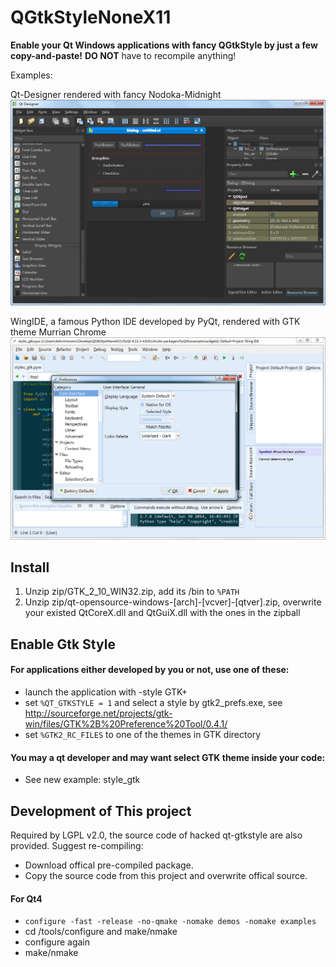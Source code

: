 QGtkStyleNoneX11
================

**Enable your Qt Windows applications with fancy QGtkStyle by just a few copy-and-paste!**
**DO NOT** have to recompile anything! 

Examples:

Qt-Designer rendered with fancy Nodoka-Midnight
![qtdesignerwithnodokamidnight](https://raw.githubusercontent.com/yennar/QGtkStyleNoneX11/master/web/images/qt_designer_with_nodoka_midnight.png)

WingIDE, a famous Python IDE developed by PyQt, rendered with GTK theme Murrian Chrome
![wingidewithmurrinachrome](https://raw.githubusercontent.com/yennar/QGtkStyleNoneX11/master/web/images/wingide_with_murrina_chrome.png)



 Install
---------

1. Unzip zip/GTK_2_10_WIN32.zip, add its /bin to `%PATH`
1. Unzip zip/qt-opensource-windows-[arch]-[vcver]-[qtver].zip, overwrite your existed QtCoreX.dll and QtGuiX.dll with the ones in the zipball

 Enable Gtk Style
------------------

#### For applications either developed by you or not, use one of these:

* launch the application with -style GTK+
* set `%QT_GTKSTYLE = 1` and select a style by gtk2_prefs.exe, see http://sourceforge.net/projects/gtk-win/files/GTK%2B%20Preference%20Tool/0.4.1/
* set `%GTK2_RC_FILES` to one of the themes in GTK directory

#### You may a qt developer and may want select GTK theme inside your code:

* See new example: style_gtk


 Development of This project
-----------------------------
Required by LGPL v2.0, the source code of hacked qt-gtkstyle are also provided. Suggest re-compiling:

* Download offical pre-compiled package.
* Copy the source code from this project and overwrite offical source.

#### For Qt4

* `configure -fast -release -no-qmake -nomake demos -nomake examples`
* cd /tools/configure and make/nmake
* configure again
* make/nmake





